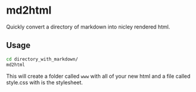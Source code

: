 # md2html

Quickly convert a directory of markdown into nicley rendered html.

## Usage

```sh
cd directory_with_markdown/
md2html
```

This will create a folder called `www` with all of your new html and a file called style.css with is the stylesheet.
